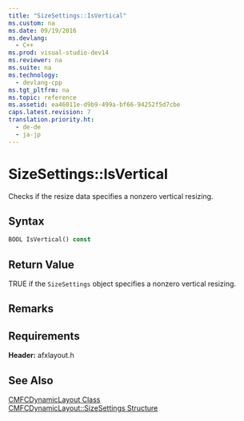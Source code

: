 ```yaml
---
title: "SizeSettings::IsVertical"
ms.custom: na
ms.date: 09/19/2016
ms.devlang: 
  - C++
ms.prod: visual-studio-dev14
ms.reviewer: na
ms.suite: na
ms.technology: 
  - devlang-cpp
ms.tgt_pltfrm: na
ms.topic: reference
ms.assetid: ea46011e-d9b9-499a-bf66-94252f5d7cbe
caps.latest.revision: 7
translation.priority.ht: 
  - de-de
  - ja-jp
---
```

# SizeSettings::IsVertical
Checks if the resize data specifies a nonzero vertical resizing.  
  
## Syntax  
  
```vb  
BOOL IsVertical() const  
```  
  
## Return Value  
 TRUE if the `SizeSettings` object specifies a nonzero vertical resizing.  
  
## Remarks  
  
## Requirements  
 **Header:** afxlayout.h  
  
## See Also  
 [CMFCDynamicLayout Class](../vs140/CMFCDynamicLayout-Class.md)   
 [CMFCDynamicLayout::SizeSettings Structure](../vs140/CMFCDynamicLayout--SizeSettings-Structure.md)